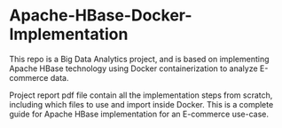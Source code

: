 # Apache-HBase-Docker-Implementation
This repo is a Big Data Analytics project, and is based on implementing Apache HBase technology using Docker containerization to analyze E-commerce data.

Project report pdf file contain all the implementation steps from scratch, including which files to use and import inside Docker. This is a complete guide for Apache HBase implementation for an E-commerce use-case.
